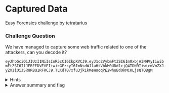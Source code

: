 # Captured Data

Easy Forensics challenge by tetratarius

### Challenge Question

We have managed to capture some web traffic related to one of the attackers, can you decode it?

`eyJhbGciOiJIUzI1NiIsInR5cCI6IkpXVCJ9.eyJ1c2VybmFtZSI6Im0xbjA3NHVyIiwibmFtZSI6IlJFREFDVEVEIiwicGFzcyI6ImNsdWJlaHtVbkM0UDd1cjQ4TDN9IiwicmVmZXJyZXIiOiJSRURBQ1RFRCJ9.TLKdT07xfu3jk1kMeWUoqPE2whuBd0kMCKLjsQTQBgM`


<details> 
  <summary>Hints</summary>
  Look up common encodings used in web applications...
</details>

<details> 
  <summary>Answer summary and flag</summary>
  Steps:
  
  
  1. Challenge is an encoded JWT token, sort of tip-off to this is that it starts with `eyJ...`, most JWT's start with something like this.
  2. Solve by pasting the encoded text into CyberChef's input field and run the "magic" operation in the recipe column. Cyberchef will immediately tell that it's a JWT and decode it for you.
  3. See the flag inside the JWT, "clubeh{UnC4P7ur48L3}".
  
  
  Flag: clubeh{UnC4P7ur48L3}
</details>
